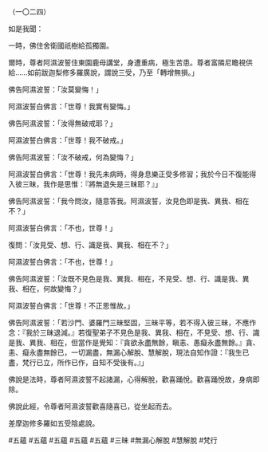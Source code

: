 （一〇二四）

如是我聞：

一時，佛住舍衛國祇樹給孤獨園。

爾時，尊者阿濕波誓住東園鹿母講堂，身遭重病，極生苦患。尊者富隣尼瞻視供給……如前跋迦梨修多羅廣說，謂說三受，乃至「轉增無損。」

佛告阿濕波誓：「汝莫變悔！」

阿濕波誓白佛言：「世尊！我實有變悔。」

佛告阿濕波誓：「汝得無破戒耶？」

阿濕波誓白佛言：「世尊！我不破戒。」

佛告阿濕波誓：「汝不破戒，何為變悔？」

阿濕波誓白佛言：「世尊！我先未病時，得身息樂正受多修習；我於今日不復能得入彼三昧，我作是思惟：『將無退失是三昧耶？』」

佛告阿濕波誓：「我今問汝，隨意答我。阿濕波誓，汝見色即是我、異我、相在不？」

阿濕波誓白佛言：「不也，世尊！」

復問：「汝見受、想、行、識是我、異我、相在不？」

阿濕波誓白佛言：「不也，世尊！」

佛告阿濕波誓：「汝既不見色是我、異我、相在，不見受、想、行、識是我、異我、相在，何故變悔？」

阿濕波誓白佛言：「世尊！不正思惟故。」

佛告阿濕波誓：「若沙門、婆羅門三昧堅固，三昧平等，若不得入彼三昧，不應作念：『我於三昧退減。』若復聖弟子不見色是我、異我、相在，不見受、想、行、識是我、異我、相在，但當作是覺知：『貪欲永盡無餘，瞋恚、愚癡永盡無餘。』貪、恚、癡永盡無餘已，一切漏盡，無漏心解脫、慧解脫，現法自知作證：『我生已盡，梵行已立，所作已作，自知不受後有。』」

佛說是法時，尊者阿濕波誓不起諸漏，心得解脫，歡喜踊悅。歡喜踊悅故，身病即除。

佛說此經，令尊者阿濕波誓歡喜隨喜已，從坐起而去。

差摩迦修多羅如五受陰處說。






#五蘊
#五蘊
#五蘊
#五蘊
#五蘊
#三昧
#無漏心解脫
#慧解脫
#梵行
